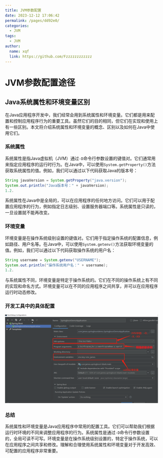 ```yaml
---
title: JVM参数配置
date: 2023-12-12 17:06:42
permalink: /pages/dd92e0/
categories:
  - JVM
tags:
  - JVM
author: 
  name: xqf
  link: https://github.com/Fzzzzzzzzzzzz
---
```

# JVM参数配置途径



## Java系统属性和环境变量区别

在Java应用程序开发中，我们经常会用到系统属性和环境变量。它们都是用来配置和控制应用程序行为的重要工具。虽然它们的目的相同，但它们在实现和使用上有一些区别。本文将介绍系统属性和环境变量的概念、区别以及如何在Java中使用它们。

### 系统属性

系统属性是指Java虚拟机（JVM）通过`-D`命令行参数设置的键值对。它们通常用来指定应用程序的运行时行为。在Java中，可以使用`System.getProperty()`方法获取系统属性的值。例如，我们可以通过以下代码获取Java的版本号：

```java
String javaVersion = System.getProperty("java.version");
System.out.println("Java版本号：" + javaVersion);
1.2.
```

系统属性在Java中是全局的，可以在应用程序的任何地方访问。它们可以用于配置应用程序的行为，例如指定日志级别、设置服务器端口等。系统属性是只读的，一旦设置就不能再改变。

### 环境变量

环境变量是在操作系统级别设置的键值对。它们用于指定操作系统的配置信息，例如路径、用户名等。在Java中，可以使用`System.getenv()`方法获取环境变量的值。例如，我们可以通过以下代码获取操作系统的用户名：

```java
String username = System.getenv("USERNAME");
System.out.println("操作系统用户名：" + username);
1.2.
```

与系统属性不同，环境变量是特定于操作系统的。它们在不同的操作系统上有不同的实现和命名方式。环境变量可以在不同的应用程序之间共享，并可以在应用程序运行时动态修改。

### 开发工具中的具体配置

![image-20231212164710849](https://raw.githubusercontent.com/pruedream/PictureBed/main/image/image-20231212164710849.png)

### 总结

系统属性和环境变量是Java应用程序中常用的配置工具。它们可以帮助我们根据运行时环境的不同来调整应用程序的行为。系统属性是通过`-D`命令行参数设置的，全局可读不可写。环境变量是在操作系统级别设置的，特定于操作系统，可以在应用程序之间共享和修改。理解和合理使用系统属性和环境变量对于开发高效、可配置的应用程序非常重要。